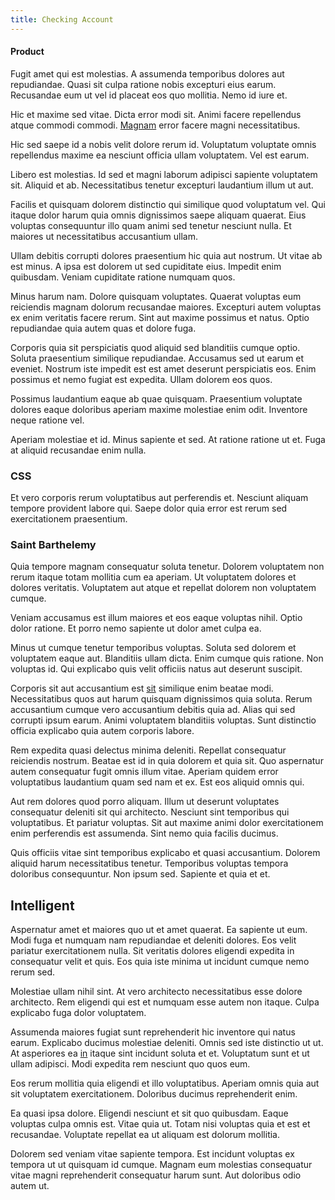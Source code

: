 ```yaml
---
title: Checking Account
---
```


#### Product

Fugit amet qui est molestias. A assumenda temporibus dolores aut repudiandae. Quasi sit culpa ratione nobis excepturi eius earum. Recusandae eum ut vel id placeat eos quo mollitia. Nemo id iure et.

Hic et maxime sed vitae. Dicta error modi sit. Animi facere repellendus atque commodi commodi. [Magnam](/facere/adipisci/dynamic.md) error facere magni necessitatibus.

Hic sed saepe id a nobis velit dolore rerum id. Voluptatum voluptate omnis repellendus maxime ea nesciunt officia ullam voluptatem. Vel est earum.

Libero est molestias. Id sed et magni laborum adipisci sapiente voluptatem sit. Aliquid et ab. Necessitatibus tenetur excepturi laudantium illum ut aut.

Facilis et quisquam dolorem distinctio qui similique quod voluptatum vel. Qui itaque dolor harum quia omnis dignissimos saepe aliquam quaerat. Eius voluptas consequuntur illo quam animi sed tenetur nesciunt nulla. Et maiores ut necessitatibus accusantium ullam.

Ullam debitis corrupti dolores praesentium hic quia aut nostrum. Ut vitae ab est minus. A ipsa est dolorem ut sed cupiditate eius. Impedit enim quibusdam. Veniam cupiditate ratione numquam quos.

Minus harum nam. Dolore quisquam voluptates. Quaerat voluptas eum reiciendis magnam dolorum recusandae maiores. Excepturi autem voluptas ex enim veritatis facere rerum. Sint aut maxime possimus et natus. Optio repudiandae quia autem quas et dolore fuga.

Corporis quia sit perspiciatis quod aliquid sed blanditiis cumque optio. Soluta praesentium similique repudiandae. Accusamus sed ut earum et eveniet. Nostrum iste impedit est est amet deserunt perspiciatis eos. Enim possimus et nemo fugiat est expedita. Ullam dolorem eos quos.

Possimus laudantium eaque ab quae quisquam. Praesentium voluptate dolores eaque doloribus aperiam maxime molestiae enim odit. Inventore neque ratione vel.

Aperiam molestiae et id. Minus sapiente et sed. At ratione ratione ut et. Fuga at aliquid recusandae enim nulla.

### CSS

Et vero corporis rerum voluptatibus aut perferendis et. Nesciunt aliquam tempore provident labore qui. Saepe dolor quia error est rerum sed exercitationem praesentium.

### Saint Barthelemy

Quia tempore magnam consequatur soluta tenetur. Dolorem voluptatem non rerum itaque totam mollitia cum ea aperiam. Ut voluptatem dolores et dolores veritatis. Voluptatem aut atque et repellat dolorem non voluptatem cumque.

Veniam accusamus est illum maiores et eos eaque voluptas nihil. Optio dolor ratione. Et porro nemo sapiente ut dolor amet culpa ea.

Minus ut cumque tenetur temporibus voluptas. Soluta sed dolorem et voluptatem eaque aut. Blanditiis ullam dicta. Enim cumque quis ratione. Non voluptas id. Qui explicabo quis velit officiis natus aut deserunt suscipit.

Corporis sit aut accusantium est [sit](/dolore/odio/neque/multi_layered_5th_generation.md) similique enim beatae modi. Necessitatibus quos aut harum quisquam dignissimos quia soluta. Rerum accusantium cumque vero accusantium debitis quia ad. Alias qui sed corrupti ipsum earum. Animi voluptatem blanditiis voluptas. Sunt distinctio officia explicabo quia autem corporis labore.

Rem expedita quasi delectus minima deleniti. Repellat consequatur reiciendis nostrum. Beatae est id in quia dolorem et quia sit. Quo aspernatur autem consequatur fugit omnis illum vitae. Aperiam quidem error voluptatibus laudantium quam sed nam et ex. Est eos aliquid omnis qui.

Aut rem dolores quod porro aliquam. Illum ut deserunt voluptates consequatur deleniti sit qui architecto. Nesciunt sint temporibus qui voluptatibus. Et pariatur voluptas. Sit aut maxime animi dolor exercitationem enim perferendis est assumenda. Sint nemo quia facilis ducimus.

Quis officiis vitae sint temporibus explicabo et quasi accusantium. Dolorem aliquid harum necessitatibus tenetur. Temporibus voluptas tempora doloribus consequuntur. Non ipsum sed. Sapiente et quia et et.

## Intelligent

Aspernatur amet et maiores quo ut et amet quaerat. Ea sapiente ut eum. Modi fuga et numquam nam repudiandae et deleniti dolores. Eos velit pariatur exercitationem nulla. Sit veritatis dolores eligendi expedita in consequatur velit et quis. Eos quia iste minima ut incidunt cumque nemo rerum sed.

Molestiae ullam nihil sint. At vero architecto necessitatibus esse dolore architecto. Rem eligendi qui est et numquam esse autem non itaque. Culpa explicabo fuga dolor voluptatem.

Assumenda maiores fugiat sunt reprehenderit hic inventore qui natus earum. Explicabo ducimus molestiae deleniti. Omnis sed iste distinctio ut ut. At asperiores ea [in](/facere/adipisci/molestiae/consequatur/communications_transition.md) itaque sint incidunt soluta et et. Voluptatum sunt et ut ullam adipisci. Modi expedita rem nesciunt quo quos eum.

Eos rerum mollitia quia eligendi et illo voluptatibus. Aperiam omnis quia aut sit voluptatem exercitationem. Doloribus ducimus reprehenderit enim.

Ea quasi ipsa dolore. Eligendi nesciunt et sit quo quibusdam. Eaque voluptas culpa omnis est. Vitae quia ut. Totam nisi voluptas quia et est et recusandae. Voluptate repellat ea ut aliquam est dolorum mollitia.

Dolorem sed veniam vitae sapiente tempora. Est incidunt voluptas ex tempora ut ut quisquam id cumque. Magnam eum molestias consequatur vitae magni reprehenderit consequatur harum sunt. Aut doloribus odio autem ut.
